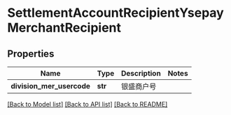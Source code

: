 # SettlementAccountRecipientYsepayMerchantRecipient

## Properties
Name | Type | Description | Notes
------------ | ------------- | ------------- | -------------
**division_mer_usercode** | **str** | 银盛商户号 | 

[[Back to Model list]](../README.md#documentation-for-models) [[Back to API list]](../README.md#documentation-for-api-endpoints) [[Back to README]](../README.md)


